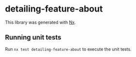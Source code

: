 # detailing-feature-about

This library was generated with [Nx](https://nx.dev).

## Running unit tests

Run `nx test detailing-feature-about` to execute the unit tests.
